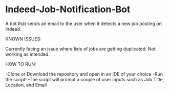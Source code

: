 # Indeed-Job-Notification-Bot

A bot that sends an email to the user when it detects a new job posting on Indeed.

KNOWN ISSUES:

Currently facing an issue where lists of jobs are getting duplicated. Not working as intended. 


HOW TO RUN:

-Clone or Download the repository and open in an IDE of your choice
-Run the script!
    -The script will prompt a couple of user inputs such as Job Title, Location, and Email



